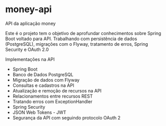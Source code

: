 # money-api
API da aplicação money

Este é o projeto tem o objetivo de aprofundar conhecimentos sobre Spring Boot voltado para API.
Trabalhando com persistência de dados (PostgreSQL), migrações com o Flyway, tratamento de erros, Spring Security e OAuth 2.0

Implementações na API
- Spring Boot
- Banco de Dados PostgreSQL
- Migração de dados com Flyway
- Consultas e cadastros na API
- Atualização e remoção de recursos na API
- Relacionamentos entre recursos REST
- Tratando erros com ExceptionHandler
- Spring Security
- JSON Web Tokens - JWT
- Segurança da API com seguindo protocolo OAuth 2

